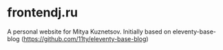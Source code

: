 # frontendj.ru

A personal website for Mitya Kuznetsov. Initially based on eleventy-base-blog (https://github.com/11ty/eleventy-base-blog)
